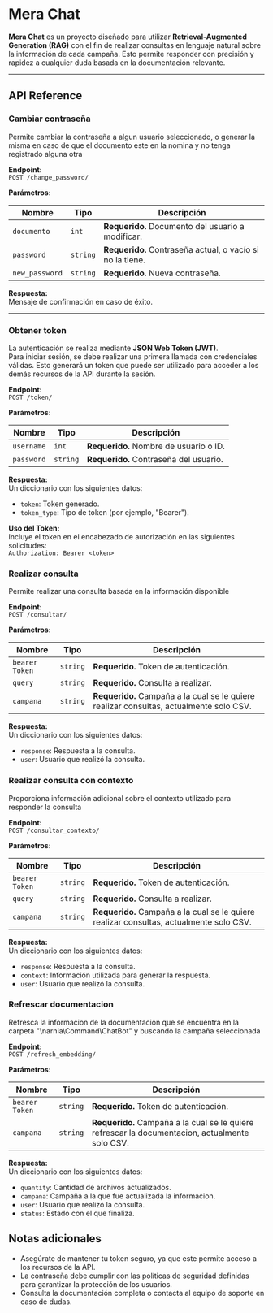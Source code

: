 # Mera Chat

**Mera Chat** es un proyecto diseñado para utilizar **Retrieval-Augmented Generation (RAG)** con el fin de realizar consultas en lenguaje natural sobre la información de cada campaña. Esto permite responder con precisión y rapidez a cualquier duda basada en la documentación relevante.

---

## API Reference

### Cambiar contraseña

Permite cambiar la contraseña a algun usuario seleccionado, o generar la misma en caso de que el documento este en la nomina y no tenga registrado alguna otra

**Endpoint:**  
`POST /change_password/`

**Parámetros:**

| Nombre         | Tipo      | Descripción                                               |
|----------------|-----------|-----------------------------------------------------------|
| `documento`    | `int`     | **Requerido.** Documento del usuario a modificar.         |
| `password`     | `string`  | **Requerido.** Contraseña actual, o vacío si no la tiene. |
| `new_password` | `string`  | **Requerido.** Nueva contraseña.                          |

**Respuesta:**  
Mensaje de confirmación en caso de éxito.

---

### Obtener token

La autenticación se realiza mediante **JSON Web Token (JWT)**.  
Para iniciar sesión, se debe realizar una primera llamada con credenciales válidas. Esto generará un token que puede ser utilizado para acceder a los demás recursos de la API durante la sesión.

**Endpoint:**  
`POST /token/`

**Parámetros:**

| Nombre      | Tipo      | Descripción                             |
|-------------|-----------|-----------------------------------------|
| `username`  | `int`     | **Requerido.** Nombre de usuario o ID.  |
| `password`  | `string`  | **Requerido.** Contraseña del usuario.  |

**Respuesta:**  
Un diccionario con los siguientes datos:  
- `token`: Token generado.  
- `token_type`: Tipo de token (por ejemplo, "Bearer").  

**Uso del Token:**  
Incluye el token en el encabezado de autorización en las siguientes solicitudes:  
`Authorization: Bearer <token>`

### Realizar consulta

Permite realizar una consulta basada en la información disponible

**Endpoint:**  
`POST /consultar/`

**Parámetros:**

| Nombre      | Tipo      | Descripción                             |
|-------------|-----------|-----------------------------------------|
| `bearer Token`  | `string`     | **Requerido.** Token de autenticación.  |
| `query`  | `string`  | **Requerido.** Consulta a realizar.  |
| `campana`  | `string`  | **Requerido.** Campaña a la cual se le quiere realizar consultas, actualmente solo CSV.  |

**Respuesta:**  
Un diccionario con los siguientes datos:  
- `response`: Respuesta a la consulta.  
- `user`: Usuario que realizó la consulta.  

### Realizar consulta con contexto

Proporciona información adicional sobre el contexto utilizado para responder la consulta

**Endpoint:**  
`POST /consultar_contexto/`

**Parámetros:**

| Nombre      | Tipo      | Descripción                             |
|-------------|-----------|-----------------------------------------|
| `bearer Token`  | `string`     | **Requerido.** Token de autenticación.  |
| `query`  | `string`  | **Requerido.** Consulta a realizar.  |
| `campana`  | `string`  | **Requerido.** Campaña a la cual se le quiere realizar consultas, actualmente solo CSV.  |

**Respuesta:**  
Un diccionario con los siguientes datos:  
- `response`: Respuesta a la consulta.  
- `context`: Información utilizada para generar la respuesta.  
- `user`: Usuario que realizó la consulta.  

### Refrescar documentacion

Refresca la informacion de la documentacion que se encuentra en la carpeta "\\narnia\Command\ChatBot" y buscando la campaña seleccionada

**Endpoint:**  
`POST /refresh_embedding/`

**Parámetros:**

| Nombre      | Tipo      | Descripción                             |
|-------------|-----------|-----------------------------------------|
| `bearer Token`  | `string`     | **Requerido.** Token de autenticación.  |
| `campana`  | `string`  | **Requerido.** Campaña a la cual se le quiere refrescar la documentacion, actualmente solo CSV.  |

**Respuesta:**  
Un diccionario con los siguientes datos:  
- `quantity`: Cantidad de archivos actualizados.  
- `campana`: Campaña a la que fue actualizada la informacion.  
- `user`: Usuario que realizó la consulta.  
- `status`: Estado con el que finaliza.  

## Notas adicionales

- Asegúrate de mantener tu token seguro, ya que este permite acceso a los recursos de la API.  
- La contraseña debe cumplir con las políticas de seguridad definidas para garantizar la protección de los usuarios.  
- Consulta la documentación completa o contacta al equipo de soporte en caso de dudas.
